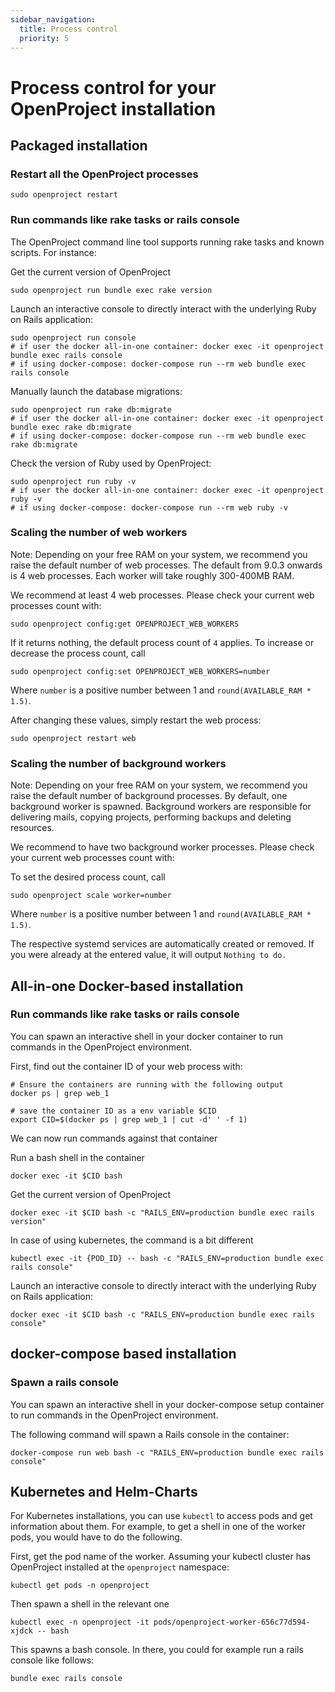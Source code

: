 ```yaml
---
sidebar_navigation:
  title: Process control
  priority: 5
---
```


# Process control for your OpenProject installation

## Packaged installation

### Restart all the OpenProject processes

```shell
sudo openproject restart
```

### Run commands like rake tasks or rails console

The OpenProject command line tool supports running rake tasks and known scripts. For instance:

Get the current version of OpenProject

```shell
sudo openproject run bundle exec rake version
```

Launch an interactive console to directly interact with the underlying Ruby on Rails application:

```shell
sudo openproject run console
# if user the docker all-in-one container: docker exec -it openproject bundle exec rails console
# if using docker-compose: docker-compose run --rm web bundle exec rails console
```

Manually launch the database migrations:

```shell
sudo openproject run rake db:migrate
# if user the docker all-in-one container: docker exec -it openproject bundle exec rake db:migrate
# if using docker-compose: docker-compose run --rm web bundle exec rake db:migrate
```

Check the version of Ruby used by OpenProject:

```shell
sudo openproject run ruby -v
# if user the docker all-in-one container: docker exec -it openproject ruby -v
# if using docker-compose: docker-compose run --rm web ruby -v
```

### Scaling the number of web workers

Note: Depending on your free RAM on your system, we recommend you raise the default number of web processes. The default from 9.0.3 onwards is 4 web processes. Each worker will take roughly 300-400MB RAM.

We recommend at least 4 web processes. Please check your current web processes count with:

```shell
sudo openproject config:get OPENPROJECT_WEB_WORKERS
```

If it returns nothing, the default process count of `4` applies. To increase or decrease the process count, call

```shell
sudo openproject config:set OPENPROJECT_WEB_WORKERS=number
```

Where `number` is a positive number between 1 and `round(AVAILABLE_RAM * 1.5)`.

After changing these values, simply restart the web process:

```shell
sudo openproject restart web
```

### Scaling the number of background workers

Note: Depending on your free RAM on your system, we recommend you raise the default number of background processes. By default, one background worker is spawned. Background workers are responsible for delivering mails, copying projects, performing backups and deleting resources.

We recommend to have two background worker processes. Please check your current web processes count with:

To set the desired process count, call

```shell
sudo openproject scale worker=number
```

Where `number` is a positive number between 1 and `round(AVAILABLE_RAM * 1.5)`.

The respective systemd services are automatically created or removed. If you were already at the entered value, it will output `Nothing to do.`

## All-in-one Docker-based installation

### Run commands like rake tasks or rails console

You can spawn an interactive shell in your docker container to run commands in the OpenProject environment.

First, find out the container ID of your web process with:

```shell
# Ensure the containers are running with the following output
docker ps | grep web_1

# save the container ID as a env variable $CID
export CID=$(docker ps | grep web_1 | cut -d' ' -f 1)
```

We can now run commands against that container

Run a bash shell in the container

```shell
docker exec -it $CID bash
```

Get the current version of OpenProject

```shell
docker exec -it $CID bash -c "RAILS_ENV=production bundle exec rails version"
```

In case of using kubernetes, the command is a bit different

```shell
kubectl exec -it {POD_ID} -- bash -c "RAILS_ENV=production bundle exec rails console"
```

Launch an interactive console to directly interact with the underlying Ruby on Rails application:

```shell
docker exec -it $CID bash -c "RAILS_ENV=production bundle exec rails console"
```

## docker-compose based installation

### Spawn a rails console

You can spawn an interactive shell in your docker-compose setup container to run commands in the OpenProject environment.

The following command will spawn a Rails console in the container:

```shell
docker-compose run web bash -c "RAILS_ENV=production bundle exec rails console"
```

## Kubernetes and Helm-Charts

For Kubernetes installations, you can use `kubectl` to access pods and get information about them. For example, to get a shell in one of the worker pods, you would have to do the following.

First, get the pod name of the worker. Assuming your kubectl cluster has OpenProject installed at the `openproject` namespace:

```shell
kubectl get pods -n openproject 
```

Then spawn a shell in the relevant one

```shell
kubectl exec -n openproject -it pods/openproject-worker-656c77d594-xjdck -- bash
```

This spawns a bash console. In there, you could for example run a rails console like follows:

```shell
bundle exec rails console
```
